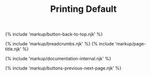 ﻿---
title: Printing Default
layout: base-internal
---
        
{% include 'markup/button-back-to-top.njk' %}

{% include 'markup/breadcrumbs.njk' %}
{% include 'markup/page-title.njk' %}

{% include 'markup/documentation-internal.njk' %}

{% include 'markup/buttons-previous-next-page.njk' %}

